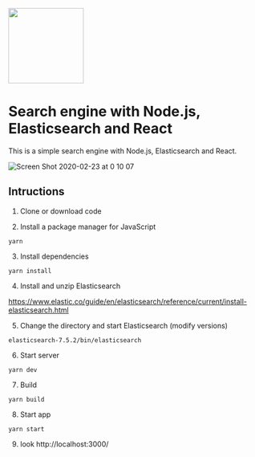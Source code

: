 <a href="https://www.linkedin.com/in/kota-aoyama/" target="_blank"><img src="https://user-images.githubusercontent.com/16607351/75542811-df218700-5a63-11ea-9517-bf177185b838.png" width="150"></a>


# Search engine with Node.js, Elasticsearch and React

This is a simple search engine with Node.js, Elasticsearch and React.

![Screen Shot 2020-02-23 at 0 10 07](https://user-images.githubusercontent.com/16607351/75094720-4c02d000-55d1-11ea-96db-24e1f3699fd4.png)


## Intructions

1. Clone or download code

2. Install a package manager for JavaScript

```yarn```

3. Install dependencies

```yarn install```

4. Install and unzip Elasticsearch

https://www.elastic.co/guide/en/elasticsearch/reference/current/install-elasticsearch.html

5. Change the directory and start Elasticsearch (modify versions)

```elasticsearch-7.5.2/bin/elasticsearch```

6. Start server

```yarn dev```

7. Build

```yarn build```

8. Start app

```yarn start```

9. look http://localhost:3000/

